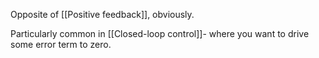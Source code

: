 Opposite of [[Positive feedback]], obviously.

Particularly common in [[Closed-loop control]]- where you want to drive some error term to zero.